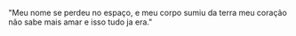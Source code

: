 "Meu nome se perdeu no espaço, e meu corpo sumiu da terra meu coração não sabe mais amar e isso tudo ja era."

<!---
Tokosh1/Tokosh1 is a ✨ special ✨ repository because its `README.md` (this file) appears on your GitHub profile.
You can click the Preview link to take a look at your changes.
--->
